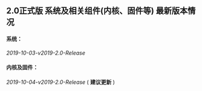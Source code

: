 ## 2.0正式版 系统及相关组件(内核、固件等) 最新版本情况


#### 系统：

*2019-10-03-v2019-2.0-Release*

#### 内核及固件：

*2019-10-04-v2019-2.0-Release* ( **建议更新** )
